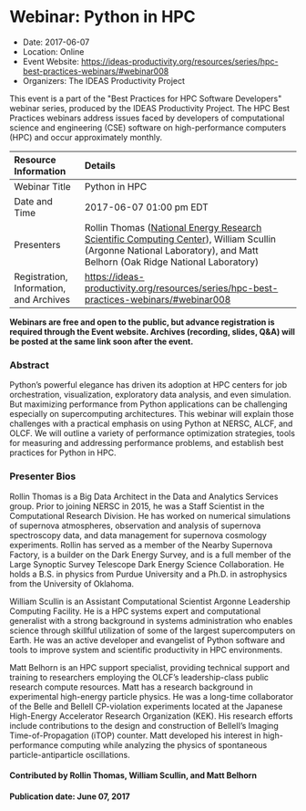 













			   

<!-- Note: this label does NOT include the trailing colon -->





# Webinar: Python in HPC

- Date: 2017-06-07
- Location: Online
- Event Website: https://ideas-productivity.org/resources/series/hpc-best-practices-webinars/#webinar008
- Organizers: The IDEAS Productivity Project
			   
This event is a part of the "Best Practices for HPC Software
Developers" webinar series, produced by the IDEAS Productivity
Project. The HPC Best Practices webinars address issues faced by
developers of computational science and engineering (CSE) software on
high-performance computers (HPC) and occur approximately monthly.

Resource Information | Details
:--- | :---			   
Webinar Title | Python in HPC
Date and Time | 2017-06-07 01:00 pm EDT
Presenters | Rollin Thomas (<a href="http://www.nersc.gov/">National Energy Research Scientific Computing Center</a>), William Scullin (Argonne National Laboratory),  and Matt Belhorn (Oak Ridge National Laboratory)  <!-- codespell:ignore rollin -->
Registration, Information, and Archives | 	<https://ideas-productivity.org/resources/series/hpc-best-practices-webinars/#webinar008>	

**Webinars are free and open to the public, but advance registration is required through the Event website. Archives (recording, slides, Q&A) will be posted at the same link soon after the event.**

### Abstract
<p>Python’s powerful elegance has driven its adoption at HPC centers for
job orchestration, visualization, exploratory data analysis, and even
simulation.  But maximizing performance from Python applications can
be challenging especially on supercomputing architectures.  This
webinar will explain those challenges with a practical emphasis on
using Python at NERSC, ALCF, and OLCF.  We will outline a variety of
performance optimization strategies, tools for measuring and
addressing performance problems, and establish best practices for
Python in HPC.</p>



### Presenter Bios
<p>Rollin Thomas is a Big Data Architect in the Data and Analytics Services group. <!-- codespell:ignore rollin -->
Prior to joining NERSC in 2015, he was a Staff Scientist in the Computational Research Division.
He has worked on numerical simulations of supernova atmospheres, observation and analysis of supernova spectroscopy data, and data management for
supernova cosmology experiments.
Rollin has served as a member of the Nearby Supernova Factory, is a builder on the Dark Energy Survey, and is a full member of the Large Synoptic Survey Telescope Dark Energy Science Collaboration. <!-- codespell:ignore rollin -->
He holds a B.S. in physics from Purdue University and a Ph.D. in astrophysics from the University of
Oklahoma.</p>
<p>William Scullin is an Assistant Computational
Scientist Argonne Leadership Computing Facility. He is a HPC systems
expert and computational generalist with a strong background in
systems administration who enables science through skillful
utilization of some of the largest supercomputers on Earth. He was an
active developer and evangelist of Python software and tools to
improve system and scientific productivity in HPC environments.</p>
<p>Matt Belhorn is an HPC support specialist,
providing technical support and training to researchers employing the
OLCF’s leadership-class public research compute resources. Matt has a
research background in experimental high-energy particle physics. He
was a long-time collaborator of the Belle and BelleII CP-violation
experiments located at the Japanese High-Energy Accelerator Research
Organization (KEK). His research efforts include contributions to the
design and construction of BelleII’s Imaging Time-of-Propagation
(iTOP) counter. Matt developed his interest in high-performance
computing while analyzing the physics of spontaneous
particle-antiparticle oscillations.</p>

    

#### Contributed by Rollin Thomas, William Scullin,  and Matt Belhorn   <!-- codespell:ignore rollin -->

#### Publication date: June 07, 2017

<!---
Publish: yes
Categories: skills
Topics: online learning
Level: 2
Prerequisites: default
Aggregate: none
--->






